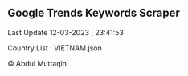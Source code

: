 

## Google Trends Keywords Scraper 
 
Last Update 12-03-2023 , 23:41:53

Country List :
VIETNAM.json



© Abdul Muttaqin 
